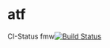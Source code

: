 # atf
CI-Status fmw[![Build Status](https://travis-ci.org/ipa-fmw/atf.svg)](https://travis-ci.org/ipa-fmw/atf)